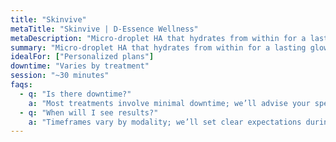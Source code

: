 ```yaml
---
title: "Skinvive"
metaTitle: "Skinvive | D‑Essence Wellness"
metaDescription: "Micro-droplet HA that hydrates from within for a lasting glow."
summary: "Micro-droplet HA that hydrates from within for a lasting glow."
idealFor: ["Personalized plans"]
downtime: "Varies by treatment"
session: "~30 minutes"
faqs:
  - q: "Is there downtime?"
    a: "Most treatments involve minimal downtime; we’ll advise your specific case."
  - q: "When will I see results?"
    a: "Timeframes vary by modality; we’ll set clear expectations during consultation."
---
```

